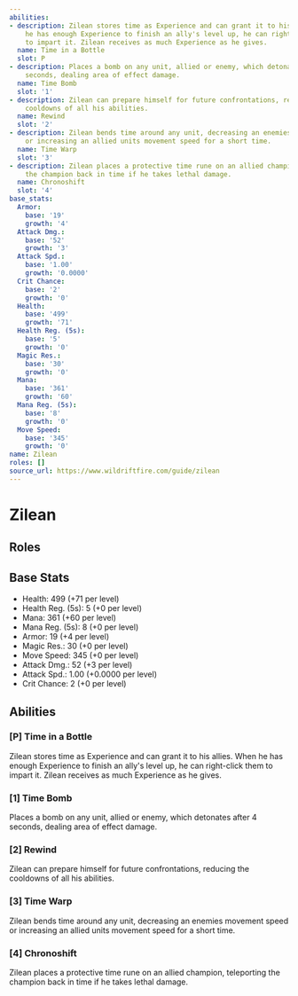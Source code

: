 ```yaml
---
abilities:
- description: Zilean stores time as Experience and can grant it to his allies. When
    he has enough Experience to finish an ally's level up, he can right-click them
    to impart it. Zilean receives as much Experience as he gives.
  name: Time in a Bottle
  slot: P
- description: Places a bomb on any unit, allied or enemy, which detonates after 4
    seconds, dealing area of effect damage.
  name: Time Bomb
  slot: '1'
- description: Zilean can prepare himself for future confrontations, reducing the
    cooldowns of all his abilities.
  name: Rewind
  slot: '2'
- description: Zilean bends time around any unit, decreasing an enemies movement speed
    or increasing an allied units movement speed for a short time.
  name: Time Warp
  slot: '3'
- description: Zilean places a protective time rune on an allied champion, teleporting
    the champion back in time if he takes lethal damage.
  name: Chronoshift
  slot: '4'
base_stats:
  Armor:
    base: '19'
    growth: '4'
  Attack Dmg.:
    base: '52'
    growth: '3'
  Attack Spd.:
    base: '1.00'
    growth: '0.0000'
  Crit Chance:
    base: '2'
    growth: '0'
  Health:
    base: '499'
    growth: '71'
  Health Reg. (5s):
    base: '5'
    growth: '0'
  Magic Res.:
    base: '30'
    growth: '0'
  Mana:
    base: '361'
    growth: '60'
  Mana Reg. (5s):
    base: '8'
    growth: '0'
  Move Speed:
    base: '345'
    growth: '0'
name: Zilean
roles: []
source_url: https://www.wildriftfire.com/guide/zilean
---
```


# Zilean

## Roles



## Base Stats

- Health: 499 (+71 per level)
- Health Reg. (5s): 5 (+0 per level)
- Mana: 361 (+60 per level)
- Mana Reg. (5s): 8 (+0 per level)
- Armor: 19 (+4 per level)
- Magic Res.: 30 (+0 per level)
- Move Speed: 345 (+0 per level)
- Attack Dmg.: 52 (+3 per level)
- Attack Spd.: 1.00 (+0.0000 per level)
- Crit Chance: 2 (+0 per level)

## Abilities

### [P] Time in a Bottle

Zilean stores time as Experience and can grant it to his allies. When he has enough Experience to finish an ally's level up, he can right-click them to impart it. Zilean receives as much Experience as he gives.

### [1] Time Bomb

Places a bomb on any unit, allied or enemy, which detonates after 4 seconds, dealing area of effect damage.

### [2] Rewind

Zilean can prepare himself for future confrontations, reducing the cooldowns of all his abilities.

### [3] Time Warp

Zilean bends time around any unit, decreasing an enemies movement speed or increasing an allied units movement speed for a short time.

### [4] Chronoshift

Zilean places a protective time rune on an allied champion, teleporting the champion back in time if he takes lethal damage.

